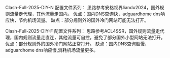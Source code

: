 Clash-Full-2025-DIY-N 配置文件系列：
思路参考安格视界liandu2024，国外规则流量走代理，其他流量走国内。
优点：国内DNS查询快，adguardhome dns响应快，节约机场流量。
缺点：部分规则外的国外冷门网站可能无法打开。

Clash-Full-2025-DIY-F 配置文件系列：
思路参考ACL4SSR，国外规则流量走代理，国内规则流量走直连，其他流量可自控，避免了部分国外小型网站无法打开。
优点：部分规则外的国外冷门网站正常打开。
缺点：国内DNS查询超慢，adguardhome dns响应慢,消耗机场流量更多。
